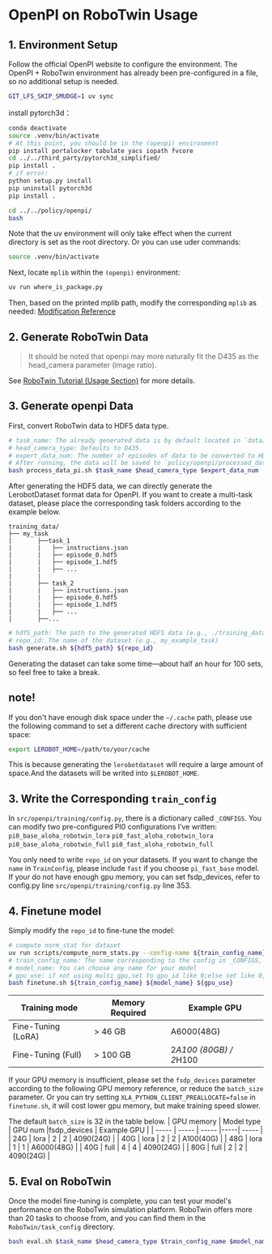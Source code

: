 # OpenPI on RoboTwin Usage
## 1. Environment Setup
   
Follow the official OpenPI website to configure the environment. The OpenPI + RoboTwin environment has already been pre-configured in a file, so no additional setup is needed.

```bash
GIT_LFS_SKIP_SMUDGE=1 uv sync
```
install pytorch3d：
```bash
conda deactivate
source .venv/bin/activate
# At this point, you should be in the (openpi) environment
pip install portalocker tabulate yacs iopath fvcore
cd ../../third_party/pytorch3d_simplified/
pip install .
# if error:
python setup.py install
pip uninstall pytorch3d
pip install .

cd ../../policy/openpi/
bash
```
Note that the uv environment will only take effect when the current directory is set as the root directory.
Or you can use uder commands:
```bash
source .venv/bin/activate
```

Next, locate `mplib` within the `(openpi)` environment:
```bash
uv run where_is_package.py
```
Then, based on the printed mplib path, modify the corresponding `mplib` as needed:
[Modification Reference](https://github.com/TianxingChen/RoboTwin/blob/main/INSTALLATION.md)

## 2. Generate RoboTwin Data
> It should be noted that openpi may more naturally fit the D435 as the head_camera parameter (image ratio).

See [RoboTwin Tutorial (Usage Section)](../../README.md) for more details.

## 3. Generate openpi Data
First, convert RoboTwin data to HDF5 data type.
``` bash
# task_name: The already generated data is by default located in `data/${task_name}`.
# head_camera_type: Defaults to D435.
# expert_data_num: The number of episodes of data to be converted to HDF5.
# After running, the data will be saved to `policy/openpi/processed_data` by default.
bash process_data_pi.sh $task_name $head_camera_type $expert_data_num
```

After generating the HDF5 data, we can directly generate the LerobotDataset format data for OpenPI.
If you want to create a multi-task dataset, please place the corresponding task folders according to the example below.

```
training_data/  
├── my_task
|       ├──task_1
|       |   ├── instructions.json  
|       |   ├── episode_0.hdf5  
|       |   ├── episode_1.hdf5  
|       |   ├── ...  
|       |
|       ├── task_2
|       |   ├── instructions.json  
|       |   ├── episode_0.hdf5  
|       |   ├── episode_1.hdf5  
|       |   ├── ...  
|       ├──...
```

```bash
# hdf5_path: The path to the generated HDF5 data (e.g., ./training_data/my_task/)
# repo_id: The name of the dataset (e.g., my_example_task)
bash generate.sh ${hdf5_path} ${repo_id}
```

Generating the dataset can take some time—about half an hour for 100 sets, so feel free to take a break.

## note!
If you don't have enough disk space under the `~/.cache` path, please use the following command to set a different cache directory with sufficient space:
```bash
export LEROBOT_HOME=/path/to/your/cache
```

This is because generating the `lerobotdataset` will require a large amount of space.And the datasets will be writed into `$LEROBOT_HOME`.

## 3. Write the Corresponding `train_config`
In `src/openpi/training/config.py`, there is a dictionary called `_CONFIGS`. You can modify two pre-configured PI0 configurations I’ve written:
`pi0_base_aloha_robotwin_lora` 
`pi0_fast_aloha_robotwin_lora`
`pi0_base_aloha_robotwin_full`
`pi0_fast_aloha_robotwin_full`

You only need to write `repo_id`  on your datasets.
If you want to change the `name` in `TrainConfig`, please include `fast` if you choose `pi_fast_base` model.
If your do not have enough gpu memory, you can set fsdp_devices, refer to config.py line `src/openpi/training/config.py` line 353.

## 4. Finetune model
Simply modify the `repo_id` to fine-tune the model:
```bash
# compute norm_stat for dataset
uv run scripts/compute_norm_stats.py --config-name ${train_config_name}
# train_config_name: The name corresponding to the config in _CONFIGS, such as pi0_base_aloha_full
# model_name: You can choose any name for your model
# gpu_use: if not using multi gpu,set to gpu_id like 0;else set like 0,1,2,3
bash finetune.sh ${train_config_name} ${model_name} ${gpu_use}
```

| Training mode | Memory Required | Example GPU        |
| ------------------ | --------------- | ------------------ |
| Fine-Tuning (LoRA) | > 46 GB       | A6000(48G)           |
| Fine-Tuning (Full) | > 100 GB         | 2*A100 (80GB) / 2*H100 |

If your GPU memory is insufficient, please set the `fsdp_devices` parameter according to the following GPU memory reference, or reduce the `batch_size` parameter.
Or you can try setting `XLA_PYTHON_CLIENT_PREALLOCATE=false` in `finetune.sh`, it will cost lower gpu memory, but make training speed slower.

The default `batch_size` is 32 in the table below.
| GPU memory | Model type | GPU num |fsdp_devices | Example GPU |
| ----- | ----- | ----- |-----| ----- |
|  24G | lora | 2 | 2 | 4090(24G)  |
|  40G | lora | 2 | 2 | A100(40G)  |
|  48G | lora | 1 | 1 | A6000(48G) |
|  40G | full | 4 | 4 | 4090(24G)  |
|  80G | full | 2 | 2 | 4090(24G)  |

## 5. Eval on RoboTwin
   
Once the model fine-tuning is complete, you can test your model's performance on the RoboTwin simulation platform. RoboTwin offers more than 20 tasks to choose from, and you can find them in the `RoboTwin/task_config` directory.

```bash
bash eval.sh $task_name $head_camera_type $train_config_name $model_name $checkpoint_id $seed $gpu_id
```